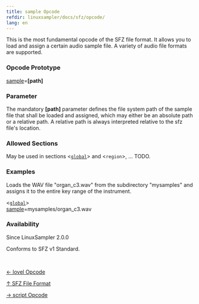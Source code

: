 ```yaml
---
title: sample Opcode
refdir: linuxsampler/docs/sfz/opcode/
lang: en
---
```

This is the most fundamental opcode of the SFZ file format.
It allows you to load and assign a certain audio sample file.
A variety of audio file formats are supported. 

### Opcode Prototype

[sample](sample)=**[path]**

### Parameter

The mandatory **[path]** parameter defines the file system path of the sample
file that shall be loaded and assigned, which may either be an absolute path or
a relative path. A relative path is always interpreted relative to the
sfz file's location.

### Allowed Sections

May be used in sections <[`global`](../section/global)> and <`region`>, ... TODO.

### Examples

Loads the WAV file "organ_c3.wav" from the subdirectory "mysamples" and assigns
it to the entire key range of the instrument. 

<[`global`](../section/global)><br>
[sample](sample)=mysamples/organ_c3.wav<br>

### Availability

Since LinuxSampler 2.0.0

Conforms to SFZ v1 Standard.

<br>
<link rel="stylesheet" href="/linuxsampler/style.css">
<div>
    <div id="r" class="child-div"><p><a href="lovel">← lovel Opcode</a></p></div>
    <div id="c" class="child-div"><p><a href="..">↑ SFZ File Format</a></p></div>
    <div id="l" class="child-div"><p><a href="script">→ script Opcode</a></p></div>
</div>
